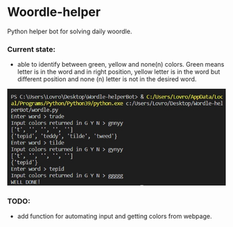 # Woordle-helper
Python helper bot for solving daily woordle.<br />
### Current state:
- able to identify between green, yellow and none(n) colors. Green means letter is in the word and in right position, yellow letter is in the word but different position and none (n) letter is not in the desired word.<br />

![ Alt text](./readme/image.jpg)<br />
### TODO:
- add function for automating input and getting colors from webpage.<br />

